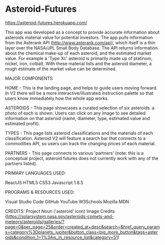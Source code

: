 # Asteroid-Futures

https://asteroid-futures.herokuapp.com/

This app was developed as a concept to provide accurate information about asteroids material value for potential investors. The app pulls information from the Asterank API (http://www.asterank.com/api), which itself is a thin layer over the NASA/JPL Small Body Database. The API returns information about the chemical make-up of each asteroid, and the estimated market value. For example a 'Type Xc' asteroid is primarily made up of platinum, nickel, iron, colbalt. With these material lists and the asteroid diameter, a rough estimate of the market value can be determined.


MAJOR COMPONENTS

HOME - This is the landing page, and helps to guide users moving forward. In V2 there will  be a more interactive/illustrated instruction palette so that users know immediately how the whole app works.

ASTEROIDS - This page showcases a curated selection of six asteroids. a photo of each is shown. Users can click on any image to see detailed information on that asteroid (name, diameter, type, estimated value and estimated profit).

TYPES - This page lists asteroid classifications and the materials of each classification. Asteroid V2 will feature a search bar that connects to a commodities API, so users can track the changing prices of each material.

PARTNERS - This page connects to various 'partners' (note: this is a conceptual project, asteroid futures does not currently work with any of the partners listed). 


PRIMARY LANGUAGES USED:

ReactJS
HTML5
CSS3
Javascript 1.8.5


PROGRAMS & RESOURCES USED:

Visual Studio Code
GitHub
YouTube
W3Schools
Mozilla MDN

CREDITS:
Project Noun ('asteroid' icon)
Image Credits (https://solarsystem.nasa.gov/asteroids-comets-and-meteors/asteroids/galleries/?page=0&per_page=25&order=created_at+desc&search=&href_query_params=category%3Dplanets_jupiter&button_class=big_more_button&tags=asteroids&condition_1=1%3Ais_in_resource_list&category=51)

